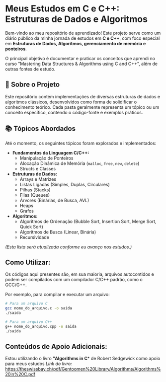 # Meus Estudos em C e C++: Estruturas de Dados e Algoritmos

Bem-vindo ao meu repositório de aprendizado! Este projeto serve como um diário público da minha jornada de estudos em **C e C++**, com foco especial em **Estruturas de Dados, Algoritmos, gerenciamento de memória e ponteiros**.

O principal objetivo é documentar e praticar os conceitos que aprendi no curso "Mastering Data Structures & Algorithms using C and C++", além de outras fontes de estudo.

## 🚀 Sobre o Projeto

Este repositório contém implementações de diversas estruturas de dados e algoritmos clássicos, desenvolvidos como forma de solidificar o conhecimento teórico. Cada pasta geralmente representa um tópico ou um conceito específico, contendo o código-fonte e exemplos práticos.

## 📚 Tópicos Abordados

Até o momento, os seguintes tópicos foram explorados e implementados:

* **Fundamentos da Linguagem C/C++:**
    * Manipulação de Ponteiros
    * Alocação Dinâmica de Memória (`malloc`, `free`, `new`, `delete`)
    * Structs e Classes
* **Estruturas de Dados:**
    * Arrays e Matrizes
    * Listas Ligadas (Simples, Duplas, Circulares)
    * Pilhas (Stacks)
    * Filas (Queues)
    * Árvores (Binárias, de Busca, AVL)
    * Heaps
    * Grafos
* **Algoritmos:**
    * Algoritmos de Ordenação (Bubble Sort, Insertion Sort, Merge Sort, Quick Sort)
    * Algoritmos de Busca (Linear, Binária)
    * Recursividade

*(Esta lista será atualizada conforme eu avanço nos estudos.)*

## Como Utilizar:

Os códigos aqui presentes são, em sua maioria, arquivos autocontidos e podem ser compilados com um compilador C/C++ padrão, como o GCC/G++.

Por exemplo, para compilar e executar um arquivo:

```bash
# Para um arquivo C
gcc nome_do_arquivo.c -o saida
./saida

# Para um arquivo C++
g++ nome_do_arquivo.cpp -o saida
./saida
```

## Conteúdos de Apoio Adicionais:

Estou utilizando o livro **"Algorithms in C*** de Robert Sedgewick como apoio para meus estudos
*Link do livro:* https://theswissbay.ch/pdf/Gentoomen%20Library/Algorithms/Algorithms%20in%20C.pdf
